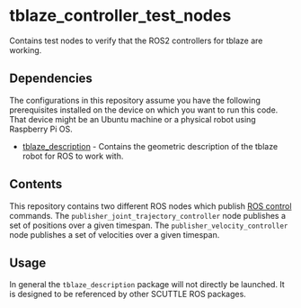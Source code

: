 # tblaze_controller_test_nodes

Contains test nodes to verify that the ROS2 controllers for tblaze are working.

## Dependencies

The configurations in this repository assume you have the following prerequisites installed on the
device on which you want to run this code. That device might be an Ubuntu machine or a physical
robot using Raspberry Pi OS.

* [tblaze_description](https://github.com/pvandervelde/tblaze_description) - Contains the geometric
  description of the tblaze robot for ROS to work with.

## Contents

This repository contains two different ROS nodes which publish [ROS control](https://control.ros.org/master/index.html)
commands. The `publisher_joint_trajectory_controller` node publishes a set of positions over a given
timespan. The `publisher_velocity_controller` node publishes a set of velocities over a given timespan.

## Usage

In general the `tblaze_description` package will not directly be launched. It is designed to be
referenced by other SCUTTLE ROS packages.
